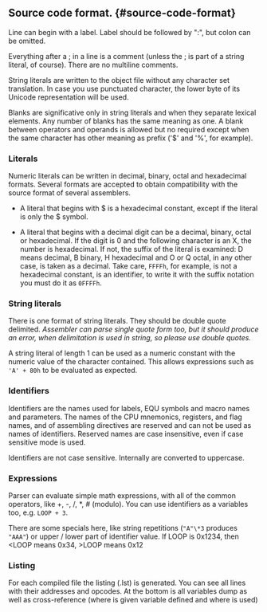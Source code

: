 ## Source code format. {#source-code-format}

Line can begin with a label. Label should be followed by ":", but colon can be omitted.

Everything after a ; in a line is a comment \(unless the ; is part of a string literal, of course\). There are no multiline comments.

String literals are written to the object file without any character set translation. In case you use punctuated character, the lower byte of its Unicode representation will be used.

Blanks are significative only in string literals and when they separate lexical elements. Any number of blanks has the same meaning as one. A blank between operators and operands is allowed but no required except when the same character has other meaning as prefix \('$' and '%', for example\).

### Literals

Numeric literals can be written in decimal, binary, octal and hexadecimal formats. Several formats are accepted to obtain compatibility with the source format of several assemblers.

* A literal that begins with $ is a hexadecimal constant, except if the literal is only the $ symbol.

* A literal that begins with a decimal digit can be a decimal, binary, octal or hexadecimal. If the digit is 0 and the following character is an X, the number is hexadecimal. If not, the suffix of the literal is examined: D means decimal, B binary, H hexadecimal and O or Q octal, in any other case, is taken as a decimal. Take care, `FFFFh`, for example, is not a hexadecimal constant, is an identifier, to write it with the suffix notation you must do it as `0FFFFh`.

### String literals

There is one format of string literals. They should be double quote delimited. _Assembler can parse single quote form too, but it should produce an error, when delimitation is used in string, so please use double quotes._

A string literal of length 1 can be used as a numeric constant with the numeric value of the character contained. This allows expressions such as `'A' + 80h` to be evaluated as expected.

### Identifiers

Identifiers are the names used for labels, EQU symbols and macro names and parameters. The names of the CPU mnemonics, registers, and flag names, and of assembling directives are reserved and can not be used as names of identifiers. Reserved names are case insensitive, even if case sensitive mode is used.

Identifiers are not case sensitive. Internally are converted to uppercase.

### Expressions

Parser can evaluate simple math expressions, with all of the common operators, like +, -, /, \*, \# \(modulo\). You can use identifiers as a variables too, e.g. `LOOP + 3`.

There are some specials here, like string repetitions \(`"A"\*3` produces `"AAA"`\) or upper / lower part of identifier value. If LOOP is 0x1234, then &lt;LOOP means 0x34, &gt;LOOP means 0x12

### Listing

For each compiled file the listing \(.lst\) is generated. You can see all lines with their addresses and opcodes. At the bottom is all variables dump as well as cross-reference \(where is given variable defined and where is used\) 



